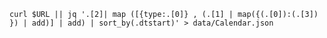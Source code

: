 


```curl $URL || jq '.[2]| map ([{type:.[0]} , (.[1] | map({(.[0]):(.[3]) }) | add)] | add) | sort_by(.dtstart)' > data/Calendar.json```
